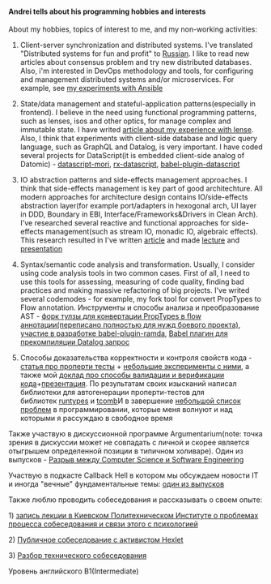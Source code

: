 #### Andrei tells about his programming hobbies and interests
About my hobbies, topics of interest to me, and my non-working activities:

1) Client-server synchronization and distributed systems. I've translated "Distributed systems for fun and profit" to [Russian](https://github.com/typeetfunc/distsysbook/tree/russian-translate). I like to read new articles about consensus problem and try new distributed databases. Also, i'm interested in DevOps methodology and tools, for configuring and management distributed systems and/or microservices. For example, see [my experiments with Ansible](https://github.com/typeetfunc/ansible-experiments)

2) State/data management and stateful-application patterns(especially in frontend). I believe in the need using functional programming patterns, such as lenses, isos and other optics, for manage complex and immutable state. I have writed [article about my experience with lense](http://blog.csssr.ru/2016/07/08/lenses/). Also, I think that experiments with client-side database and logic query language, such as GraphQL and Datalog, is very important. I have coded several projects for DataScript(it is embedded client-side analog of Datomic) - [datascript-mori](https://github.com/typeetfunc/datascript-mori), [rx-datascript](https://github.com/typeetfunc/rx-datascript), [babel-plugin-datascript](https://github.com/typeetfunc/babel-plugin-datascript)

3) IO abstraction patterns and side-effects management approaches. I think that side-effects management is key part of good architechture. All modern approaches for architecture design contains IO/side-effects abstraction layer(for example port/adapters in hexogonal arch, UI layer in DDD, Boundary in EBI, Interface/Frameworks&Drivers in Clean Arch). I've researched several reactive and functional approaches for side-effects management(such as stream IO, monadic IO, algebraic effects). This research resulted in I've written [article](https://blog.csssr.com/ru/article/side-effects/) and made [lecture](https://youtu.be/SHehkxWDYDE) and [presentation](http://typeetfunc.github.io/drafts/effects/effects.html#1)

4) Syntaх/semantic code analysis and transformation. Usually, I consider using code analysis tools in two common cases. First of all, I need to use this tools for assessing, measuring of code quality, finding bad practices and making massive refactoring of big projects. I've writed several codemodes - for example, my fork tool for convert PropTypes to Flow annotation. Инструменты и способы анализа и преобразование AST - [форк тулзы для конвертации PropTypes в flow аннотации(переписано полностью для нужд боевого проекта)](https://github.com/typeetfunc/codemod-proptypes-to-flow), [участие в разработке babel-plugin-ramda](https://github.com/typeetfunc/babel-plugin-ramda), [Babel плагин для прекомпиляции Datalog запрос](https://github.com/typeetfunc/babel-plugin-datascript)

5) Способы доказательства корректности и контроля свойств кода - [статья про проперти тесты](http://blog.csssr.ru/2017/04/25/property-testing/) + [небольшие эксперименты с ними](https://github.com/iamstarkov/compose-function/blob/feat/property-based-testing-js-verify/test/prop.test.js), а также мой [доклад про способы валидации и верификации кода](https://youtu.be/yckjMWTuLSg)+[презентация](http://typeetfunc.github.io/drafts/property/property.html#1). По результатам своих изысканий написал библиотеки для автогенерации проперти-тестов для библиотек [runtypes](https://github.com/typeetfunc/runtypes-generate) и [tcomb](https://github.com/typeetfunc/tcomb-generate)И в завершение [небольшой список проблем](https://github.com/typeetfunc/anxiete) в программировании, которые меня волнуют и над которыми я рассуждаю в свободное время

Также участвую в дискуссионной программе Argumentarium(note: точка зрения в дискуссии может не совпадать с личной и скорее является отыгрышем определенной позиции в типичном холиваре). Один из выпусков - [Разрыв между Computer Science и Software Engineering](https://youtu.be/7bJlNHtSqlM)

  
Участвую в подкасте Callback Hell в котором мы обсуждаем новости IT и иногда "вечные" фундаментальные темы: [один из выпусков](https://youtu.be/kdv9Kjrslr0)
  
Также люблю проводить собеседования и рассказывать о своем опыте:

1) [запись лекции в Киевском Политехническом Институте о проблемах процесса собеседования и связи этого с психологией](https://1drv.ms/u/s!AnQZ1zZbKwdxhPM1YPq2n3DI10D2JA?e=Iku8Zb)

2) [Публичное собеседование с активистом Hexlet](https://youtu.be/Awnog8KYub4)

3) [Разбор технического собеседования](https://youtu.be/KLsJOtGDWZY)
  
Уровень английского B1(Intermediate)